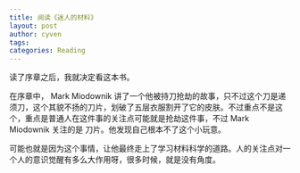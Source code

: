 ```yaml
---
title: 阅读《迷人的材料》
layout: post
author: cyven
tags:
categories: Reading
---
```



读了序章之后，我就决定看这本书。

在序章中， Mark Miodownik 讲了一个他被持刀抢劫的故事，只不过这个刀是递须刀，这个其貌不扬的刀片，划破了五层衣服割开了它的皮肤。不过重点不是这个，重点是普通人在这件事的关注点可能就是抢劫这件事，不过 Mark Miodownik 关注的是 刀片。他发现自己根本不了这个小玩意。

可能也就是因为这个事情，让他最终走上了学习材料科学的道路。人的关注点对一个人的意识觉醒有多么大作用呀，很多时候，就是没有角度。

